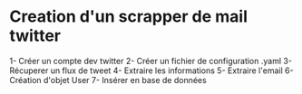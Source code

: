 Creation d'un scrapper de mail twitter
==

1- Créer un compte dev twitter
2- Créer un fichier de configuration .yaml
3- Récuperer un flux de tweet
4- Extraire les informations
5- Extraire l'email
6- Création d'objet User
7- Insérer en base de données